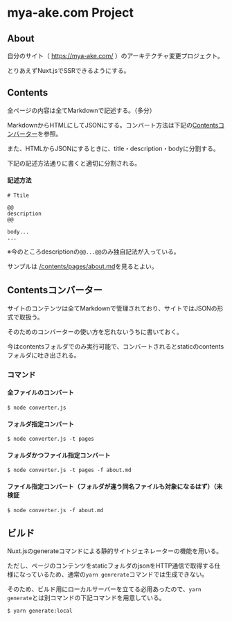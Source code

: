 # mya-ake.com Project

## About
自分のサイト（ https://mya-ake.com/ ）のアーキテクチャ変更プロジェクト。

とりあえずNuxt.jsでSSRできるようにする。


## Contents

全ページの内容は全てMarkdownで記述する。（多分）

MarkdownからHTMLにしてJSONにする。コンバート方法は下記の[Contentsコンバーター](https://github.com/mya-ake/mysite#contentsコンバーター)を参照。

また、HTMLからJSONにするときに、title・description・bodyに分割する。

下記の記述方法通りに書くと適切に分割される。

#### 記述方法

```
# Ttile

@@
description
@@

body...
...
```
※今のところdescriptionの`@@...@@`のみ独自記法が入っている。

サンプルは [/contents/pages/about.md](https://github.com/mya-ake/mysite/blob/master/contents/pages/about.md)を見るとよい。


## Contentsコンバーター

サイトのコンテンツは全てMarkdownで管理されており、サイトではJSONの形式で取扱う。

そのためのコンバーターの使い方を忘れないうちに書いておく。

今はcontentsフォルダでのみ実行可能で、コンバートされるとstaticのcontentsフォルダに吐き出される。

### コマンド

#### 全ファイルのコンバート
```
$ node converter.js
```

#### フォルダ指定コンバート
```
$ node converter.js -t pages
```

#### フォルダかつファイル指定コンバート
```
$ node converter.js -t pages -f about.md
```

#### ファイル指定コンバート（フォルダが違う同名ファイルも対象になるはず）（未検証
```
$ node converter.js -f about.md
```


## ビルド

Nuxt.jsのgenerateコマンドによる静的サイトジェネレーターの機能を用いる。

ただし、ページのコンテンツをstaticフォルダのjsonをHTTP通信で取得する仕様になっているため、通常の`yarn genrerate`コマンドでは生成できない。

そのため、ビルド用にローカルサーバーを立てる必用あったので、`yarn generate`とは別コマンドの下記コマンドを用意している。

```
$ yarn generate:local
```
